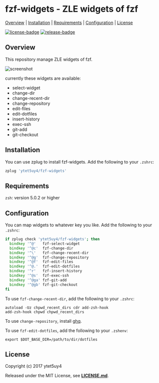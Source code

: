# fzf-widgets - ZLE widgets of fzf

[Overview](#overview) |
[Installation](#installation) |
[Requirements](#requirements) |
[Configuration](#configuration) |
[License](#license)

[![license-badge]][license-link]
[![release-badge]][release-link]

## Overview

This repository manage ZLE widgets of fzf.

![screenshot]

currently these widgets are available:

* select-widget
* change-dir
* change-recent-dir
* change-repository
* edit-files
* edit-dotfiles
* insert-history
* exec-ssh
* git-add
* git-checkout

## Installation

You can use zplug to install fzf-widgets.
Add the following to your `.zshrc`:

```zsh
zplug 'ytet5uy4/fzf-widgets'
```

## Requirements

`zsh`: version 5.0.2 or higher

## Configuration

You can map widgets to whatever key you like.
Add the following to your `.zshrc`:

```zsh
if zplug check 'ytet5uy4/fzf-widgets'; then
  bindkey '^@'   fzf-select-widget
  bindkey '^@c'  fzf-change-dir
  bindkey '^\'   fzf-change-recent-dir
  bindkey '^@g'  fzf-change-repository
  bindkey '^@f'  fzf-edit-files
  bindkey '^@.'  fzf-edit-dotfiles
  bindkey '^r'   fzf-insert-history
  bindkey '^@s'  fzf-exec-ssh
  bindkey '^@ga' fzf-git-add
  bindkey '^@gb' fzf-git-checkout
fi
```

To use `fzf-change-recent-dir`, add the following to your `.zshrc`:

```
autoload -Uz chpwd_recent_dirs cdr add-zsh-hook
add-zsh-hook chpwd chpwd_recent_dirs
```

To use `change-repository`, install [ghq][ghq-link].

To use `fzf-edit-dotfiles`, add the following to your `.zshenv`:

```
export $DOT_BASE_DIR=/path/to/dir/dotfiles
```

## License

Copyright (c) 2017 ytet5uy4

Released under the MIT License, see **[LICENSE.md][license-link]**.

[screenshot]: https://raw.githubusercontent.com/wiki/ytet5uy4/fzf-widgets/screenshot.png
[release-badge]: https://img.shields.io/github/release/ytet5uy4/fzf-widgets.svg?style=flat-square
[license-badge]: https://img.shields.io/github/license/ytet5uy4/fzf-widgets.svg?style=flat-square

[release-link]: //github.com/ytet5uy4/fzf-widgets/releases/latest
[license-link]: LICENSE.md

[ghq-link]: //github.com/motemen/ghq
